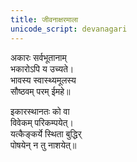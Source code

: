 ```yaml
---
title: जीवनाक्षरमाला
unicode_script: devanagari
---
```


अकारः सर्वभूतानाम्  
भकारोऽपि य उच्यते।  
भावस्य स्वास्थ्यमूलस्य  
सौष्ठवम् परम् ईमहे॥

इकारस्थानतः को वा  
विवेकम् परिकम्पयेत्।  
यत्कैङ्कर्ये स्थिता बुद्धिर्  
पोषयेन् न तु नाशयेत्॥

